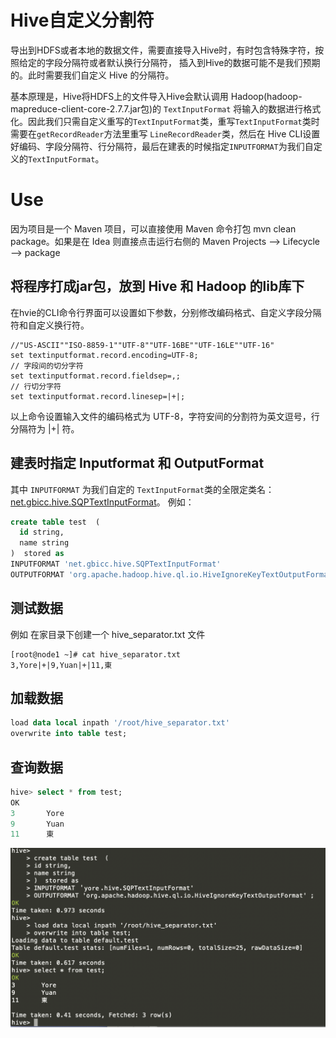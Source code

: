 Hive自定义分割符
===
导出到HDFS或者本地的数据文件，需要直接导入Hive时，有时包含特殊字符，按照给定的字段分隔符或者默认换行分隔符，
插入到Hive的数据可能不是我们预期的。此时需要我们自定义 Hive 的分隔符。

基本原理是，Hive将HDFS上的文件导入Hive会默认调用 Hadoop(hadoop-mapreduce-client-core-2.7.7.jar包)的 `TextInputFormat`
将输入的数据进行格式化。因此我们只需自定义重写的`TextInputFormat`类，重写`TextInputFormat`类时需要在`getRecordReader`方法里重写
 `LineRecordReader`类，然后在 Hive CLI设置好编码、字段分隔符、行分隔符，最后在建表的时候指定`INPUTFORMAT`为我们自定义的`TextInputFormat`。


# Use
因为项目是一个 Maven 项目，可以直接使用 Maven 命令打包 mvn clean package。如果是在 Idea 则直接点击运行右侧的 Maven Projects --> Lifecycle --> package 

## 将程序打成jar包，放到 Hive 和 Hadoop 的lib库下
在hvie的CLI命令行界面可以设置如下参数，分别修改编码格式、自定义字段分隔符和自定义换行符。

```
//"US-ASCII""ISO-8859-1""UTF-8""UTF-16BE""UTF-16LE""UTF-16"  
set textinputformat.record.encoding=UTF-8;
// 字段间的切分字符
set textinputformat.record.fieldsep=,;
// 行切分字符
set textinputformat.record.linesep=|+|;  
```
以上命令设置输入文件的编码格式为 UTF-8，字符安间的分割符为英文逗号，行分隔符为 |+| 符。

## 建表时指定 Inputformat 和 OutputFormat 
其中 `INPUTFORMAT` 为我们自定的 `TextInputFormat`类的全限定类名：[net.gbicc.hive.SQPTextInputFormat](src/main/java/yore/hive/SQPTextInputFormat.java)。
例如：
```sql
create table test  (  
  id string,  
  name string  
)  stored as  
INPUTFORMAT 'net.gbicc.hive.SQPTextInputFormat'  
OUTPUTFORMAT 'org.apache.hadoop.hive.ql.io.HiveIgnoreKeyTextOutputFormat' ; 
```

## 测试数据
例如 在家目录下创建一个 hive_separator.txt 文件
```
[root@node1 ~]# cat hive_separator.txt
3,Yore|+|9,Yuan|+|11,東
```

## 加载数据
```sql
load data local inpath '/root/hive_separator.txt' 
overwrite into table test;

```

## 查询数据
```sql
hive> select * from test;
OK
3       Yore
9       Yuan
11      東
```

![hive-user-defined-separator.png](src/main/resources/hive-user-defined-separator.png)

